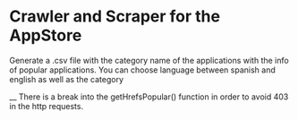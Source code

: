 # Crawler and Scraper for the AppStore

Generate a .csv file with the category name of the applications with the info of popular applications. You can choose language between spanish and english as well as the category

__ There is a break into the getHrefsPopular() function in order to avoid 403 in the http requests.
